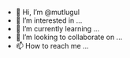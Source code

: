 - 👋 Hi, I’m @mutlugul
- 👀 I’m interested in ...
- 🌱 I’m currently learning ...
- 💞️ I’m looking to collaborate on ...
- 📫 How to reach me ...

<!---
mutlugul/mutlugul is a ✨ special ✨ repository because its `README.md` (this file) appears on your GitHub profile.
You can click the Preview link to take a look at your changes.
--->
